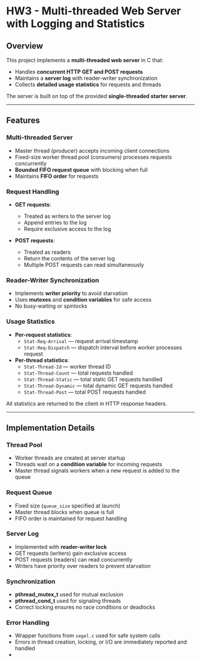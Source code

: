 # HW3 - Multi-threaded Web Server with Logging and Statistics

## Overview
This project implements a **multi-threaded web server** in C that:

- Handles **concurrent HTTP GET and POST requests**  
- Maintains a **server log** with reader-writer synchronization  
- Collects **detailed usage statistics** for requests and threads  

The server is built on top of the provided **single-threaded starter server**.

---

## Features

### Multi-threaded Server
- Master thread (producer) accepts incoming client connections  
- Fixed-size worker thread pool (consumers) processes requests concurrently  
- **Bounded FIFO request queue** with blocking when full  
- Maintains **FIFO order** for requests  

### Request Handling
- **GET requests**:  
  - Treated as writers to the server log  
  - Append entries to the log  
  - Require exclusive access to the log  

- **POST requests**:  
  - Treated as readers  
  - Return the contents of the server log  
  - Multiple POST requests can read simultaneously  

### Reader-Writer Synchronization
- Implements **writer priority** to avoid starvation  
- Uses **mutexes** and **condition variables** for safe access  
- No busy-waiting or spinlocks  

### Usage Statistics
- **Per-request statistics**:  
  - `Stat-Req-Arrival` — request arrival timestamp  
  - `Stat-Req-Dispatch` — dispatch interval before worker processes request  
- **Per-thread statistics**:  
  - `Stat-Thread-Id` — worker thread ID  
  - `Stat-Thread-Count` — total requests handled  
  - `Stat-Thread-Static` — total static GET requests handled  
  - `Stat-Thread-Dynamic` — total dynamic GET requests handled  
  - `Stat-Thread-Post` — total POST requests handled  

All statistics are returned to the client in HTTP response headers.

---

## Implementation Details

### Thread Pool
- Worker threads are created at server startup  
- Threads wait on a **condition variable** for incoming requests  
- Master thread signals workers when a new request is added to the queue  

### Request Queue
- Fixed size (`queue_size` specified at launch)  
- Master thread blocks when queue is full  
- FIFO order is maintained for request handling  

### Server Log
- Implemented with **reader-writer lock**  
- GET requests (writers) gain exclusive access  
- POST requests (readers) can read concurrently  
- Writers have priority over readers to prevent starvation  

### Synchronization
- **pthread_mutex_t** used for mutual exclusion  
- **pthread_cond_t** used for signaling threads  
- Correct locking ensures no race conditions or deadlocks  

### Error Handling
- Wrapper functions from `segel.c` used for safe system calls  
- Errors in thread creation, locking, or I/O are immediately reported and handled
- 
